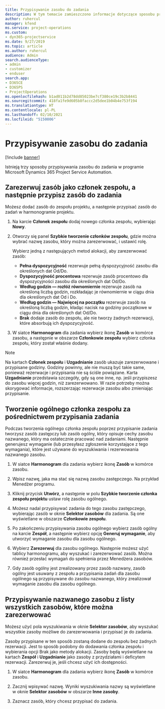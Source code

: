 ```yaml
---
title: Przypisywanie zasobu do zadania
description: W tym temacie zamieszczono informacje dotyczące sposobu przypisywania zasobów do zadań.
author: ruhercul
manager: kfend
ms.service: project-operations
ms.custom:
- dyn365-projectservice
ms.date: 9/27/2019
ms.topic: article
ms.author: ruhercul
audience: Admin
search.audienceType:
- admin
- customizer
- enduser
search.app:
- D365CE
- D365PS
- ProjectOperations
ms.openlocfilehash: b1ad011b2d78dd85023be7cf380ce19c3b2b8441
ms.sourcegitcommit: 418fa1fe9d605b8faccc2d5dee1b04b4e753f194
ms.translationtype: HT
ms.contentlocale: pl-PL
ms.lasthandoff: 02/10/2021
ms.locfileid: "5150006"
---
```

# <a name="assign-a-resource-to-a-task"></a>Przypisywanie zasobu do zadania

[!include [banner](../includes/psa-now-project-operations.md)]

Istnieją trzy sposoby przypisywania zasobu do zadania w programie Microsoft Dynamics 365 Project Service Automation.

## <a name="book-a-resource-as-a-team-member-and-then-assign-the-resource-to-a-task"></a>Zarezerwuj zasób jako członek zespołu, a następnie przypisz zasób do zadania

Możesz dodać zasób do zespołu projektu, a następnie przypisać zasób do zadań w harmonogramie projektu.

1. Na karcie **Członek zespołu** dodaj nowego członka zespołu, wybierając **Nowy**. 

2. Otworzy się panel **Szybkie tworzenie członków zespołu**, gdzie można wybrać nazwę zasobu, który można zarezerwować, i ustawić rolę. 

    Wybierz jedną z następujących metod alokacji, aby zarezerwować zasób:

    - **Pełna dyspozycyjność** rezerwuje pełną dyspozycyjność zasobu dla określonych dat Od/Do.
    - **Dyspozycyjność procentowa** rezerwuje zasób procentowo dla dyspozycyjności zasobu dla określonych dat Od/Do.
    - **Według godzin — rozłóż równomiernie** rezerwuje zasób na określoną liczbą godzin, rozkładając je równomiernie w ciągu dnia dla określonych dat Od i Do.
    - **Według godzin — Najwięcej na początku** rezerwuje zasób na określoną liczbą godzin, kładąc nacisk na godziny początkowe w ciągu dnia dla określonych dat Od/Do.
    - **Brak** dodaje zasób do zespołu, ale nie tworzy żadnych rezerwacji, które absorbują ich dyspozycyjność.

3. W siatce **Harmonogram** dla zadania wybierz ikonę **Zasób** w komórce zasobu, a następnie w obszarze **Członkowie zespołu** wybierz członka zespołu, który został właśnie dodany. 

> [!NOTE]
> Na kartach **Członek zespołu** i **Uzgadnianie** zasób ukazuje zarezerwowane i przypisane godziny. Godziny powinny, ale nie muszą być takie same, ponieważ rezerwacje i przypisania nie są ściśle powiązane. Karta **Uzgadnianie** przedstawia szczegóły, gdy są one inne, np. jeśli przypiszesz do zasobu więcej godzin, niż zarezerwowano. W razie potrzeby można skorygować informacje, rozszerzając rezerwacje zasobu albo zmieniając przypisanie.

## <a name="create-a-generic-team-member-through-task-assignment"></a>Tworzenie ogólnego członka zespołu za pośrednictwem przypisania zadania

Podczas tworzenia ogólnego członka zespołu poprzez przypisanie zadania tworzysz zasób zastępczy lub zasób ogólny, który opisuje cechy zasobu nazwanego, który ma ostatecznie pracować nad zadaniami. Następnie generujesz wymaganie (lub przesyłasz zgłoszenie korzystające z tego wymagania), które jest używane do wyszukiwania i rezerwowania nazwanego zasobu.

1. W siatce **Harmonogram** dla zadania wybierz ikonę **Zasób** w komórce zasobu.

2. Wpisz nazwę, jaka ma stać się nazwą zasobu zastępczego. Na przykład Menedżer programu.

3. Kliknij przycisk **Utwórz**, a następnie w polu **Szybkie tworzenie członka zespołu projektu** ustaw rolę zasobu ogólnego.

4. Możesz nadal przypisywać zadania do tego zasobu zastępczego, wybierając zasób w oknie **Selektor zasobów** dla zadania. Są one wyświetlane w obszarze **Członkowie zespołu**.

5. Po zakończeniu przypisywania zasobu ogólnego wybierz zasób ogólny na karcie **Zespół**, a następnie wybierz opcję **Generuj wymaganie**, aby utworzyć wymaganie zasobu dla zasobu ogólnego.

6. Wybierz **Zarezerwuj** dla zasobu ogólnego. Następnie możesz użyć tablicy harmonogramu, aby wyszukać i zarezerwować zasób. Można również przesłać wymagań do spełnienia przez Menedżera zasobów.

7. Gdy zasób ogólny jest zrealizowany przez zasób nazwany, zasób ogólny jest usuwany z zespołu a przypisania zadań dla zasobu ogólnego są przypisywane do zasobu nazwanego, który zrealizował wymaganie zasobu dla zasobu ogólnego.

## <a name="assign-a-named-resource-from-the-list-of-all-bookable-resources"></a>Przypisywanie nazwanego zasobu z listy wszystkich zasobów, które można zarezerwować

Możesz użyć pola wyszukiwania w oknie **Selektor zasobów**, aby wyszukać wszystkie zasoby możliwe do zarezerwowania i przypisać je do zadania.

Zasoby przypisane w ten sposób zostaną dodane do zespołu bez żadnych rezerwacji. Jest to sposób podobny do dodawania członka zespołu i wybierania opcji Brak jako metody alokacji. Zasoby będą wyświetlane na kartach **Zespół** i **Uzgadnianie** jako zasoby z przydziałami i deficytem rezerwacji. Zarezerwuj je, jeśli chcesz użyć ich dostępności.

1. W siatce **Harmonogram** dla zadania wybierz ikonę **Zasób** w komórce zasobu.

2. Zacznij wpisywać nazwę. Wyniki wyszukiwania nazwy są wyświetlane w oknie **Selektor zasobów** w obszarze **Inne zasoby**.

3. Zaznacz zasób, który chcesz przypisać do zadania.

